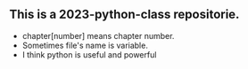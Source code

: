## This is a 2023-python-class repositorie.
- chapter[number] means chapter number.
- Sometimes file's name is variable.
- I think python is useful and powerful
